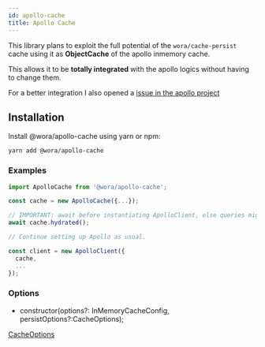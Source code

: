 ```yaml
---
id: apollo-cache
title: Apollo Cache
---
```


This library plans to exploit the full potential of the `wora/cache-persist` cache using it as **ObjectCache** of the apollo inmemory cache.

This allows it to be **totally integrated** with the apollo logics without having to change them.

For a better integration I also opened a [issue in the apollo project](https://github.com/apollographql/apollo-feature-requests/issues/154)



## Installation

Install @wora/apollo-cache using yarn or npm:

```
yarn add @wora/apollo-cache
```



### Examples

```js
import ApolloCache from '@wora/apollo-cache';

const cache = new ApolloCache({...});

// IMPORTANT: await before instantiating ApolloClient, else queries might run before the cache is persisted
await cache.hydrated();

// Continue setting up Apollo as usual.

const client = new ApolloClient({
  cache,
  ...
});
```


### Options

* constructor(options?: InMemoryCacheConfig, persistOptions?:CacheOptions);


[CacheOptions](Caching-CachePersist.md#cache-options)